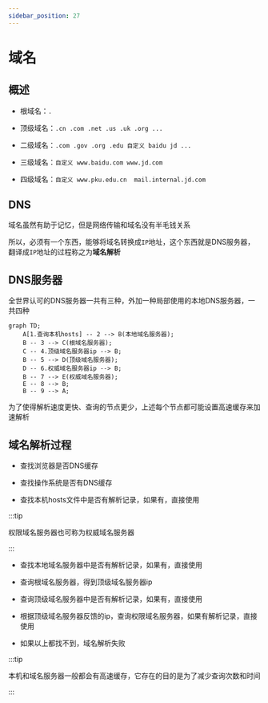 ```yaml
---
sidebar_position: 27
---
```


# 域名

## 概述

- 根域名：`.`

- 顶级域名：`.cn .com .net .us .uk .org ... `

- 二级域名：`.com .gov .org .edu 自定义 baidu jd ...`

- 三级域名：`自定义 www.baidu.com www.jd.com`

- 四级域名：`自定义 www.pku.edu.cn  mail.internal.jd.com`

## DNS

域名虽然有助于记忆，但是网络传输和域名没有半毛钱关系

所以，必须有一个东西，能够将域名转换成`IP`地址，这个东西就是DNS服务器，翻译成`IP`地址的过程称之为**域名解析**

## DNS服务器

全世界认可的DNS服务器一共有三种，外加一种局部使用的本地DNS服务器，一共四种

```mermaid
graph TD;
    A[1.查询本机hosts] -- 2 --> B(本地域名服务器);     
    B -- 3 --> C(根域名服务器);
    C -- 4.顶级域名服务器ip --> B;
    B -- 5 --> D(顶级域名服务器);
    D -- 6.权威域名服务器ip --> B;
    B -- 7 --> E(权威域名服务器);
    E -- 8 --> B;
    B -- 9 --> A;
```


为了使得解析速度更快、查询的节点更少，上述每个节点都可能设置高速缓存来加速解析

## 域名解析过程

- 查找浏览器是否DNS缓存

- 查找操作系统是否有DNS缓存

- 查找本机hosts文件中是否有解析记录，如果有，直接使用

:::tip

权限域名服务器也可称为权威域名服务器

:::

- 查找本地域名服务器中是否有解析记录，如果有，直接使用

- 查询根域名服务器，得到顶级域名服务器ip

- 查询顶级域名服务器中是否有解析记录，如果有，直接使用

- 根据顶级域名服务器反馈的ip，查询权限域名服务器，如果有解析记录，直接使用

- 如果以上都找不到，域名解析失败

:::tip

本机和域名服务器一般都会有高速缓存，它存在的目的是为了减少查询次数和时间

:::